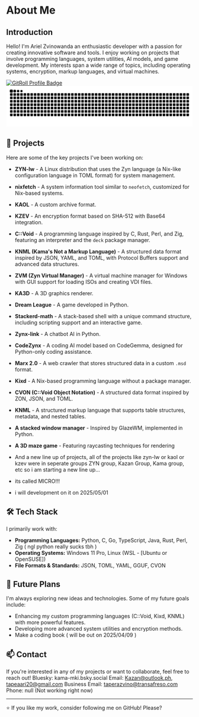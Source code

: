 # About Me

## Introduction
Hello! I'm Ariel Zvinowanda an enthusiastic developer with a passion for creating innovative software and tools. I enjoy working on projects that involve programming languages, system utilities, AI models, and game development. My interests span a wide range of topics, including operating systems, encryption, markup languages, and virtual machines.

[![GitRoll Profile Badge](https://gitroll.io/api/badges/profiles/v1/u9moYstrMDNVEw1lR1irTj5ageeI2?theme=tokyoNight)](https://gitroll.io/profile/u9moYstrMDNVEw1lR1irTj5ageeI2)
![GitHub Snake Dark](https://github.com/Kazan20/Kazan20/raw/output/github-snake-dark.svg#gh-dark-mode-only)


## 🚀 Projects
Here are some of the key projects I've been working on:

- **ZYN-lw** - A Linux distribution that uses the Zyn language (a Nix-like configuration language in TOML format) for system management.
- **nixfetch** - A system information tool similar to `neofetch`, customized for Nix-based systems.
- **KAOL** - A custom archive format.
- **KZEV** - An encryption format based on SHA-512 with Base64 integration.
- **C::Void** - A programming language inspired by C, Rust, Perl, and Zig, featuring an interpreter and the `deck` package manager.
- **KNML (Kama's Not a Markup Language)** - A structured data format inspired by JSON, YAML, and TOML, with Protocol Buffers support and advanced data structures.
- **ZVM (Zyn Virtual Manager)** - A virtual machine manager for Windows with GUI support for loading ISOs and creating VDI files.
- **KA3D** - A 3D graphics renderer.
- **Dream League** - A game developed in Python.
- **Stackerd-math** - A stack-based shell with a unique command structure, including scripting support and an interactive game.
- **Zynx-link** - A chatbot AI in Python.
- **CodeZynx** - A coding AI model based on CodeGemma, designed for Python-only coding assistance.
- **Marx 2.0** - A web crawler that stores structured data in a custom `.msd` format.
- **Kixd** - A Nix-based programming language without a package manager.
- **CVON (C::Void Object Notation)** - A structured data format inspired by ZON, JSON, and TOML.
- **KNML** - A structured markup language that supports table structures, metadata, and nested tables.
- **A stacked window manager** - Inspired by GlazeWM, implemented in Python.
- **A 3D maze game** - Featuring raycasting techniques for rendering

- And a new line up of projects, all of the projects like zyn-lw or kaol or kzev were in seperate groups ZYN group, Kazan Group, Kama group, etc so i am starting a new line up...
- its called MICRO!!!
- i will development on it on 2025/05/01

## 🛠️ Tech Stack
I primarily work with:
- **Programming Languages:** Python, C, Go, TypeScript, Java, Rust, Perl, Zig ( ngl python really sucks tbh )
- **Operating Systems:** Windows 11 Pro, Linux (WSL - [Ubuntu or OpenSUSE])
- **File Formats & Standards:** JSON, TOML, YAML, GGUF, CVON

## 🎯 Future Plans
I'm always exploring new ideas and technologies. Some of my future goals include:
- Enhancing my custom programming languages (C::Void, Kixd, KNML) with more powerful features.
- Developing more advanced system utilities and encryption methods.
- Make a coding book ( will be out on 2025/04/09 )

## 📫 Contact
If you're interested in any of my projects or want to collaborate, feel free to reach out!
Bluesky: kama-mki.bsky.social
Email: Kazan@outlook.ph, tapeaari20@gmail.com
Business Email: taperazvino@transafreso.com
Phone: null (Not working right now)

---
⭐ If you like my work, consider following me on GitHub! Please?
